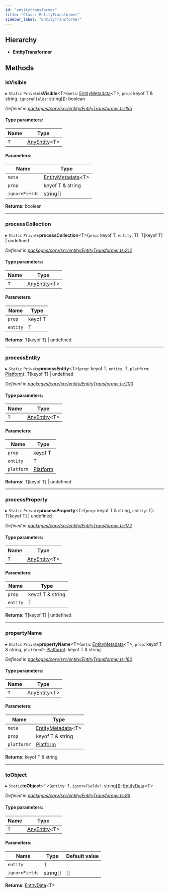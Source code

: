 ```yaml
---
id: "entitytransformer"
title: "Class: EntityTransformer"
sidebar_label: "EntityTransformer"
---
```


## Hierarchy

* **EntityTransformer**

## Methods

### isVisible

▸ `Static` `Private`**isVisible**&#60;T>(`meta`: [EntityMetadata](entitymetadata.md)&#60;T>, `prop`: keyof T & string, `ignoreFields`: string[]): boolean

*Defined in [packages/core/src/entity/EntityTransformer.ts:155](https://github.com/mikro-orm/mikro-orm/blob/4249b052e/packages/core/src/entity/EntityTransformer.ts#L155)*

#### Type parameters:

Name | Type |
------ | ------ |
`T` | [AnyEntity](../index.md#anyentity)&#60;T> |

#### Parameters:

Name | Type |
------ | ------ |
`meta` | [EntityMetadata](entitymetadata.md)&#60;T> |
`prop` | keyof T & string |
`ignoreFields` | string[] |

**Returns:** boolean

___

### processCollection

▸ `Static` `Private`**processCollection**&#60;T>(`prop`: keyof T, `entity`: T): T[keyof T] \| undefined

*Defined in [packages/core/src/entity/EntityTransformer.ts:212](https://github.com/mikro-orm/mikro-orm/blob/4249b052e/packages/core/src/entity/EntityTransformer.ts#L212)*

#### Type parameters:

Name | Type |
------ | ------ |
`T` | [AnyEntity](../index.md#anyentity)&#60;T> |

#### Parameters:

Name | Type |
------ | ------ |
`prop` | keyof T |
`entity` | T |

**Returns:** T[keyof T] \| undefined

___

### processEntity

▸ `Static` `Private`**processEntity**&#60;T>(`prop`: keyof T, `entity`: T, `platform`: [Platform](platform.md)): T[keyof T] \| undefined

*Defined in [packages/core/src/entity/EntityTransformer.ts:200](https://github.com/mikro-orm/mikro-orm/blob/4249b052e/packages/core/src/entity/EntityTransformer.ts#L200)*

#### Type parameters:

Name | Type |
------ | ------ |
`T` | [AnyEntity](../index.md#anyentity)&#60;T> |

#### Parameters:

Name | Type |
------ | ------ |
`prop` | keyof T |
`entity` | T |
`platform` | [Platform](platform.md) |

**Returns:** T[keyof T] \| undefined

___

### processProperty

▸ `Static` `Private`**processProperty**&#60;T>(`prop`: keyof T & string, `entity`: T): T[keyof T] \| undefined

*Defined in [packages/core/src/entity/EntityTransformer.ts:172](https://github.com/mikro-orm/mikro-orm/blob/4249b052e/packages/core/src/entity/EntityTransformer.ts#L172)*

#### Type parameters:

Name | Type |
------ | ------ |
`T` | [AnyEntity](../index.md#anyentity)&#60;T> |

#### Parameters:

Name | Type |
------ | ------ |
`prop` | keyof T & string |
`entity` | T |

**Returns:** T[keyof T] \| undefined

___

### propertyName

▸ `Static` `Private`**propertyName**&#60;T>(`meta`: [EntityMetadata](entitymetadata.md)&#60;T>, `prop`: keyof T & string, `platform?`: [Platform](platform.md)): keyof T & string

*Defined in [packages/core/src/entity/EntityTransformer.ts:160](https://github.com/mikro-orm/mikro-orm/blob/4249b052e/packages/core/src/entity/EntityTransformer.ts#L160)*

#### Type parameters:

Name | Type |
------ | ------ |
`T` | [AnyEntity](../index.md#anyentity)&#60;T> |

#### Parameters:

Name | Type |
------ | ------ |
`meta` | [EntityMetadata](entitymetadata.md)&#60;T> |
`prop` | keyof T & string |
`platform?` | [Platform](platform.md) |

**Returns:** keyof T & string

___

### toObject

▸ `Static`**toObject**&#60;T>(`entity`: T, `ignoreFields?`: string[]): [EntityData](../index.md#entitydata)&#60;T>

*Defined in [packages/core/src/entity/EntityTransformer.ts:85](https://github.com/mikro-orm/mikro-orm/blob/4249b052e/packages/core/src/entity/EntityTransformer.ts#L85)*

#### Type parameters:

Name | Type |
------ | ------ |
`T` | [AnyEntity](../index.md#anyentity)&#60;T> |

#### Parameters:

Name | Type | Default value |
------ | ------ | ------ |
`entity` | T | - |
`ignoreFields` | string[] | [] |

**Returns:** [EntityData](../index.md#entitydata)&#60;T>
